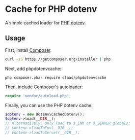 # Cache for PHP dotenv
A simple cached loader for [PHP dotenv](https://github.com/vlucas/phpdotenv).

## Usage

First, install [Composer](http://getcomposer.org/).

```bash
curl -sS https://getcomposer.org/installer | php
```

Next, add phpdotenvcache:

```
php composer.phar require claas/phpdotenvcache
```

Then, include Composer's autoloader:

```php
require 'vendor/autoload.php';
```

Finally, you can use the PHP dotenv cache:

```php
$dotenv = new Dotenv\CachedDotenv();
$dotenv->load(__DIR__);
// Alternatively, only load to $_ENV or $_SERVER globals:
// $dotenv->loadToEnv(__DIR__);
// $dotenv->loadToServer(__DIR__); 
```
